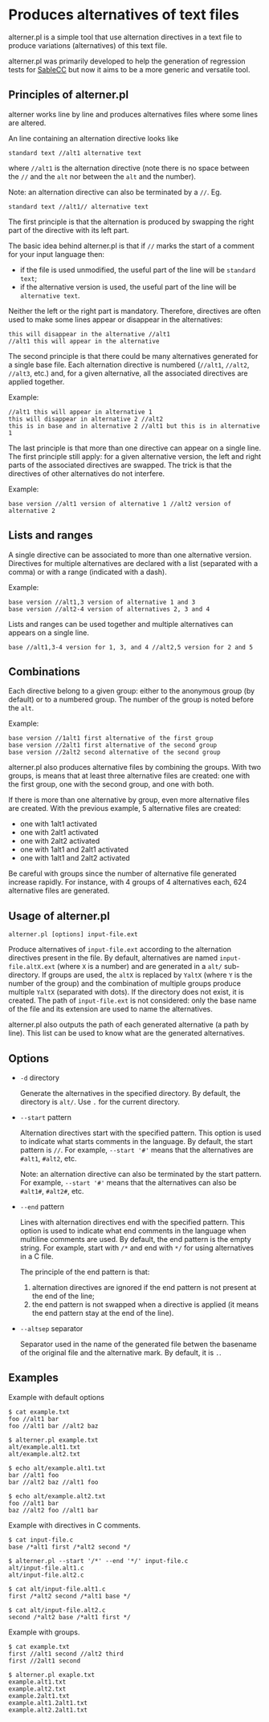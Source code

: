 # Produces alternatives of text files

alterner.pl is a simple tool that use alternation directives in a text file to produce variations (alternatives) of this text file.

alterner.pl was primarily developed to help the generation of regression tests for [SableCC][1] but now it aims to be a more generic and versatile tool.

  [1]: http://sablecc.org

Principles of alterner.pl
-------------------------

alterner works line by line and produces alternatives files where some lines are altered.

An line containing an alternation directive looks like

    standard text //alt1 alternative text

where `//alt1` is the alternation directive (note there is no space between the `//` and the `alt` nor between the `alt` and the number).

Note: an alternation directive can also be terminated by a `//`.
Eg.

    standard text //alt1// alternative text

The first principle is that the alternation is produced by swapping the right part of the directive with its left part.

The basic idea behind alterner.pl is that if `//` marks the start of a comment for your input language then:

* if the file is used unmodified, the useful part of the line will be `standard text`;
* if the alternative version is used, the useful part of the line will be `alternative text`.

Neither the left or the right part is mandatory.
Therefore, directives are often used to make some lines appear or disappear in the alternatives:

    this will disappear in the alternative //alt1
    //alt1 this will appear in the alternative


The second principle is that there could be many alternatives generated for a single base file.
Each alternation directive is numbered (`//alt1`, `//alt2`, `//alt3`, etc.) and, for a given alternative, all the associated directives are applied together.

Example:

    //alt1 this will appear in alternative 1
    this will disappear in alternative 2 //alt2
    this is in base and in alternative 2 //alt1 but this is in alternative 1

The last principle is that more than one directive can appear on a single line.
The first principle still apply: for a given alternative version, the left and right parts of the associated directives are swapped.
The trick is that the directives of other alternatives do not interfere.

Example:

    base version //alt1 version of alternative 1 //alt2 version of alternative 2


Lists and ranges
----------------

A single directive can be associated to more than one alternative version.
Directives for multiple alternatives are declared with a list (separated with a comma) or with a range (indicated with a dash).

Example:

    base version //alt1,3 version of alternative 1 and 3
    base version //alt2-4 version of alternatives 2, 3 and 4

Lists and ranges can be used together and multiple alternatives can appears on a single line.

    base //alt1,3-4 version for 1, 3, and 4 //alt2,5 version for 2 and 5


Combinations
------------

Each directive belong to a given group: either to the anonymous group (by default) or to a numbered group.
The number of the group is noted before the `alt`.

Example:

	base version //1alt1 first alternative of the first group
	base version //2alt1 first alternative of the second group
	base version //2alt2 second alternative of the second group

alterner.pl also produces alternative files by combining the groups.
With two groups, is means that at least three alternative files are created: one with the first group, one with the second group, and one with both.

If there is more than one alternative by group, even more alternative files are created.
With the previous example, 5 alternative files are created:

* one with 1alt1 activated
* one with 2alt1 activated
* one with 2alt2 activated
* one with 1alt1 and 2alt1 activated
* one with 1alt1 and 2alt2 activated

Be careful with groups since the number of alternative file generated increase rapidly.
For instance, with 4 groups of 4 alternatives each, 624 alternative files are generated.

Usage of alterner.pl
--------------------

    alterner.pl [options] input-file.ext

Produce alternatives of `input-file.ext` according to the alternation directives present in the file.
By default, alternatives are named `input-file.altX.ext` (where `X` is a number) and are generated in a `alt/` sub-directory.
If groups are used, the `altX` is replaced by `YaltX` (where `Y` is the number of the group) and the combination of multiple groups produce multiple `YaltX` (separated with dots).
If the directory does not exist, it is created.
The path of `input-file.ext` is not considered: only the base name of the file and its extension are used to name the alternatives.

alterner.pl also outputs the path of each generated alternative (a path by line).
This list can be used to know what are the generated alternatives.


Options
-------

* `-d` directory

  Generate the alternatives in the specified directory.
  By default, the directory is `alt/`.
  Use `.` for the current directory.

* `--start` pattern

  Alternation directives start with the specified pattern.
  This option is used to indicate what starts comments in the language.
  By default, the start pattern is `//`.
  For example, `--start '#'` means that the alternatives are `#alt1`, `#alt2`, etc.

  Note: an alternation directive can also be terminated by the start pattern.
  For example, `--start '#'` means that the alternatives can also be `#alt1#`, `#alt2#`, etc.

* `--end` pattern

  Lines with alternation directives end with the specified pattern.
  This option is used to indicate what end comments in the language when multiline comments are used.
  By default, the end pattern is the empty string.
  For example, start with `/*` and end with `*/` for using alternatives in a C file.

  The principle of the end pattern is that:

  1. alternation directives are ignored if the end pattern is not present at the end of the line;
  2. the end pattern is not swapped when a directive is applied (it means the end pattern stay at the end of the line).

* `--altsep` separator

  Separator used in the name of the generated file betwen the basename of the original file and the alternative mark.
  By default, it is `.`.

Examples
--------

Example with default options

    $ cat example.txt
    foo //alt1 bar
    foo //alt1 bar //alt2 baz

    $ alterner.pl example.txt
    alt/example.alt1.txt
    alt/example.alt2.txt

    $ echo alt/example.alt1.txt
    bar //alt1 foo
    bar //alt2 baz //alt1 foo

    $ echo alt/example.alt2.txt
    foo //alt1 bar
    baz //alt2 foo //alt1 bar


Example with directives in C comments.

    $ cat input-file.c
    base /*alt1 first /*alt2 second */

    $ alterner.pl --start '/*' --end '*/' input-file.c
    alt/input-file.alt1.c
    alt/input-file.alt2.c

    $ cat alt/input-file.alt1.c
    first /*alt2 second /*alt1 base */

    $ cat alt/input-file.alt2.c
    second /*alt2 base /*alt1 first */


Example with groups.

    $ cat example.txt
    first //alt1 second //alt2 third
    first //2alt1 second

    $ alterner.pl exaple.txt
    example.alt1.txt
    example.alt2.txt
    example.2alt1.txt
    example.alt1.2alt1.txt
    example.alt2.2alt1.txt
